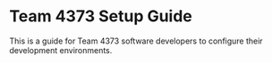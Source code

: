 # Team 4373 Setup Guide

This is a guide for Team 4373 software developers to configure their development environments.
